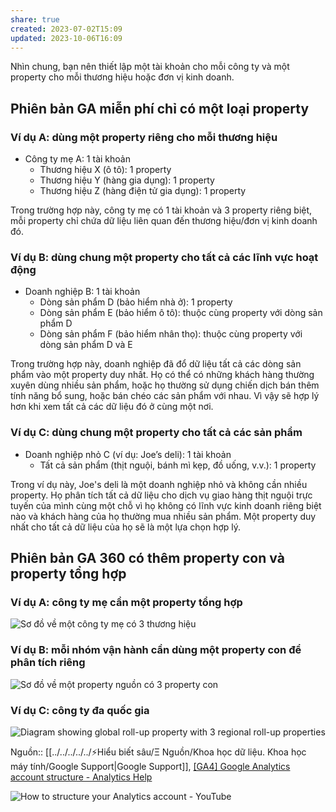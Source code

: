 ```yaml
---
share: true
created: 2023-07-02T15:09
updated: 2023-10-06T16:09
---
```

Nhìn chung, bạn nên thiết lập một tài khoản cho mỗi công ty và một property cho mỗi thương hiệu hoặc đơn vị kinh doanh.

## Phiên bản GA miễn phí chỉ có một loại property
### Ví dụ A: dùng một property riêng cho mỗi thương hiệu
- Công ty mẹ A: 1 tài khoản 
	- Thương hiệu X (ô tô): 1 property
	- Thương hiệu Y (hàng gia dụng): 1 property
	- Thương hiệu Z (hàng điện tử gia dụng): 1 property

Trong trường hợp này, công ty mẹ có 1 tài khoản và 3 property riêng biệt, mỗi property chỉ chứa dữ liệu liên quan đến thương hiệu/đơn vị kinh doanh đó. 

### Ví dụ B: dùng chung một property cho tất cả các lĩnh vực hoạt động 
- Doanh nghiệp B: 1 tài khoản
	- Dòng sản phẩm D (bảo hiểm nhà ở): 1 property
	- Dòng sản phẩm E (bảo hiểm ô tô): thuộc cùng property với dòng sản phẩm D
	- Dòng sản phẩm F (bảo hiểm nhân thọ): thuộc cùng property với dòng sản phẩm D và E

Trong trường hợp này, doanh nghiệp đã đổ dữ liệu tất cả các dòng sản phẩm vào một property duy nhất. Họ có thể có những khách hàng thường xuyên dùng nhiều sản phẩm, hoặc họ thường sử dụng chiến dịch bán thêm tính năng bổ sung, hoặc bán chéo các sản phẩm với nhau. Vì vậy sẽ hợp lý hơn khi xem tất cả các dữ liệu đó ở cùng một nơi. 

### Ví dụ C: dùng chung một property cho tất cả các sản phẩm
- Doanh nghiệp nhỏ C (ví dụ: Joe’s deli): 1 tài khoản
	- Tất cả sản phẩm (thịt nguội, bánh mì kẹp, đồ uống, v.v.): 1 property

Trong ví dụ này, Joe's deli là một doanh nghiệp nhỏ và không cần nhiều property. Họ phân tích tất cả dữ liệu cho dịch vụ giao hàng thịt nguội trực tuyến của mình cùng một chỗ vì họ không có lĩnh vực kinh doanh riêng biệt nào và khách hàng của họ thường mua nhiều sản phẩm. Một property duy nhất cho tất cả dữ liệu của họ sẽ là một lựa chọn hợp lý.

## Phiên bản GA 360 có thêm property con và property tổng hợp
### Ví dụ A: công ty mẹ cần một property tổng hợp
![Sơ đồ về một công ty mẹ có 3 thương hiệu](https://lh3.googleusercontent.com/-I1LuNrjqnJ9kaKbzN-fzws1S6q0VdJ1e2D8YXmk002nN-zOAxQQc6N2ZVwotpnh-w=w1200)

### Ví dụ B: mỗi nhóm vận hành cần dùng một property con để phân tích riêng
![Sơ đồ về một property nguồn có 3 property con](https://lh3.googleusercontent.com/_PexaSqraS2idITNQ4-Wn43RgTK46_9LiEax_3izgZMR9CJEvlPIiWOTZZUvYoKW1Q=w1200)

### Ví dụ C: công ty đa quốc gia

![Diagram showing global roll-up property with 3 regional roll-up properties](https://storage.googleapis.com/support-kms-prod/qlmD4iv4m436WgAq3P7q6XyMqDBplZGPD534)

Nguồn:: [[../../../../../⚡Hiểu biết sâu/Ξ Nguồn/Khoa học dữ liệu. Khoa học máy tính/Google Support|Google Support]], [[GA4] Google Analytics account structure - Analytics Help](https://support.google.com/analytics/answer/9679158?sjid=17022656340477521015-NA&hl=en#key-concepts&zippy=%2Ctable-of-contents%2Croll-up-properties%2Centerprise-company-with-several-complementary-lines-of-business%2Cparent-company-with-several-brands%2Cglobal-enterprise-with-regions-and-subregions)

![How to structure your Analytics account - YouTube](https://youtu.be/KqiWnzfJzxg)
